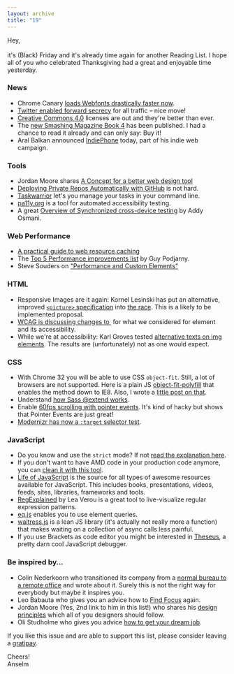 ```yaml
---
layout: archive
title: "19"
---
```


Hey,<br>
<br>
it's (Black) Friday and it's already time again for another Reading List. I hope all of you who celebrated Thanksgiving had a great and enjoyable time yesterday.

### News

- Chrome Canary [loads Webfonts drastically faster now](https://plus.google.com/u/0/+IlyaGrigorik/posts/E7tXHdfa766).
- [Twitter enabled forward secrecy](https://blog.twitter.com/2013/forward-secrecy-at-twitter-0) for all traffic – nice move!
- [Creative Commons 4.0](https://creativecommons.org/weblog/entry/40768) licenses are out and they're better than ever.
- The [new Smashing Magazine Book 4](http://www.smashingmagazine.com/smashing-book-4-new-perspectives/) has been published. I had a chance to read it already and can only say: Buy it!
- Aral Balkan announced [IndiePhone](http://indiephone.eu/) today, part of his indie web campaign.

### Tools

- Jordan Moore shares [A Concept for a better web design tool](http://www.jordanm.co.uk/post/67849895677/a-concept-for-a-better-web-design-tool)
- [Deploying Private Repos Automatically with GitHub](http://jonathanstark.com/blog/deploying-private-repos-automatically-with-github) is not hard.
- [Taskwarrior](http://taskwarrior.org/) let's you manage your tasks in your command line.
- [pa11y.org](http://pa11y.org/) is a tool for automated accessibility testing.
- A great [Overview of Synchronized cross-device testing](http://www.html5rocks.com/en/tutorials/tooling/synchronized-cross-device-testing/) by Addy Osmani.

### Web Performance

- [A practical guide to web resource caching](https://blogs.akamai.com/2013/11/part-2-a-practical-guide-to-web-resource-caching.html)
- The [Top 5 Performance improvements list](http://www.guypo.com/mobile/top-5-tips-for-making-fast-rwd-sites/) by Guy Podjarny.
- Steve Souders on ["Performance and Custom Elements"](http://www.stevesouders.com/blog/2013/11/26/performance-and-custom-elements/)

### HTML

- Responsive Images are it again: Kornel Lesinski has put an alternative, improved [`<picture>` specification](http://geekhood.net/picture-element.html) into [the race](http://lists.whatwg.org/htdig.cgi/whatwg-whatwg.org/2013-November/041641.html). This is a likely to be implemented proposal.
- [WCAG is discussing changes to <img>](http://blog.adrianroselli.com/2013/11/image-alt-exception-change-re-re-re.html) for what we considered for <picture> element and its accessibility.
- While we're at accessibility: Karl Groves tested [alternative texts on img elements](http://karlgroves-sandbox.com/image-alt-tests.html). The results are (unfortunately) not as one would expect.

### CSS

- With Chrome 32 you will be able to use CSS `object-fit`. Still, a lot of browsers are not supported. Here is a plain JS [object-fit-polyfill](https://github.com/anselmh/object-fit) that enables the method down to IE8. Also, I wrote a [little post on that](http://helloanselm.com/2013/fix-image-resizing-with-object-fit/).
- Understand [how Sass @extend works](https://gist.github.com/nex3/7609394).
- Enable [60fps scrolling with pointer events](http://www.thecssninja.com/javascript/pointer-events-60fps). It's kind of hacky but shows that Pointer Events are just great!
- [Modernizr has now a `:target` selector test](https://github.com/Modernizr/Modernizr/commit/91dbab79207aa8c63489383f115c9475eb3edf38).

### JavaScript

- Do you know and use the `strict` mode? If not [read the explanation here](https://developer.mozilla.org/en-US/docs/Web/JavaScript/Reference/Functions_and_function_scope/Strict_mode).
- If you don't want to have AMD code in your production code anymore, you can [clean it with this tool](http://gregfranko.com/amdclean/).
- [Life of JavaScript](http://lifeofjs.com/) is the source for all types of awesome resources available for JavaScript. This includes books, presentations, videos, feeds, sites, libraries, frameworks and tools.
- [RegExplained](http://leaverou.github.io/regexplained/) by Lea Verou is a great tool to live-visualize regular expression patterns.
- [eq.js](https://github.com/snugug/eq.js) enables you to use element queries.
- [waitress.js](https://github.com/Zinssmeister/waitress.js) is a lean JS library (it's actually not really more a function) that makes waiting on a collection of async calls less painful.
- If you use Brackets as code editor you might be interested in [Theseus](https://github.com/adobe-research/theseus), a pretty darn cool JavaScript debugger.

### Be inspired by…

- Colin Nederkoorn who transitioned its company from a [normal bureau to a remote office](http://iamnotaprogrammer.com/Remote-teams.html) and wrote about it. Surely this is not the right way for everybody but maybe it inspires you.
- Leo Babauta who gives you an advice how to [Find Focus](http://zenhabits.net/finding-focus/) again.
- Jordan Moore (Yes, 2nd link to him in this list!) who shares his [design principles](http://www.jordanm.co.uk/post/68410595788/my-design-principles) which all of you designers should follow.
- Oli Studholme who gives you advice [how to get your dream job](http://the-pastry-box-project.net/oli-studholme/2013-november-29/).

If you like this issue and are able to support this list, please consider leaving a [gratipay](https://www.gratipay.com/Anselm%20Hannemann/).

Cheers!<br>
Anselm


